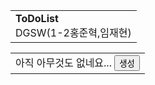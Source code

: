 <!--html-project1-->
<!DOCTYPE html>
<html>

<head>
    <link rel="stylesheet" href="main.css">
    <title>ToDoList</title>
</head>

<body>
    <table id="HeadLine">
        <td>
            <strong>ToDoList</strong><br>
            <div id="ReMark">DGSW(1-2홍준혁,임재현)</div>
        </td>
    </table>
    <table id="main">
        <td>
            아직 아무것도 없네요...
            <button>생성</button>
        </td>
    </table>
</body>

</html>
